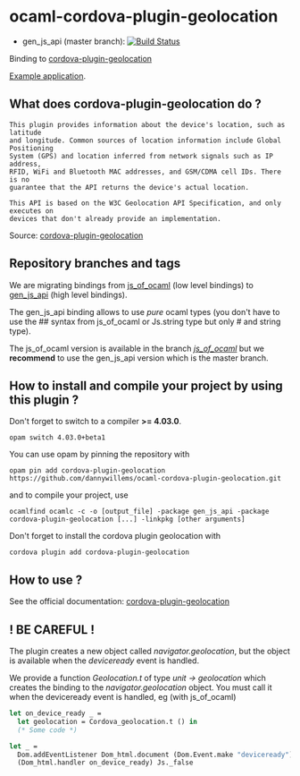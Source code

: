 # ocaml-cordova-plugin-geolocation

* gen_js_api (master branch): [![Build Status](https://travis-ci.org/dannywillems/ocaml-cordova-plugin-geolocation.svg?branch=master)](https://travis-ci.org/dannywillems/ocaml-cordova-plugin-geolocation)

Binding to
[cordova-plugin-geolocation](https://github.com/apache/cordova-plugin-geolocation)

[Example
application](https://github.com/dannywillems/ocaml-cordova-plugin-geolocation-example).

## What does cordova-plugin-geolocation do ?

```
This plugin provides information about the device's location, such as latitude
and longitude. Common sources of location information include Global Positioning
System (GPS) and location inferred from network signals such as IP address,
RFID, WiFi and Bluetooth MAC addresses, and GSM/CDMA cell IDs. There is no
guarantee that the API returns the device's actual location.

This API is based on the W3C Geolocation API Specification, and only executes on
devices that don't already provide an implementation.
```

Source: [cordova-plugin-geolocation](https://github.com/apache/cordova-plugin-geolocation)

## Repository branches and tags

We are migrating bindings from
[js_of_ocaml](https://github.com/ocsigen/js_of_ocaml) (low level bindings) to
[gen_js_api](https://github.com/lexifi/gen_js_api) (high level bindings).

The gen_js_api binding allows to use *pure* ocaml types (you don't have to use
the ## syntax from js_of_ocaml or Js.string type but only # and string type).

The js_of_ocaml version is available in the branch
[*js_of_ocaml*](https://github.com/dannywillems/ocaml-cordova-plugin-geolocation/tree/js_of_ocaml)
but we **recommend** to use the gen_js_api version which is the master branch.

## How to install and compile your project by using this plugin ?

Don't forget to switch to a compiler **>= 4.03.0**.
```Shell
opam switch 4.03.0+beta1
```

You can use opam by pinning the repository with
```Shell
opam pin add cordova-plugin-geolocation https://github.com/dannywillems/ocaml-cordova-plugin-geolocation.git
```

and to compile your project, use
```Shell
ocamlfind ocamlc -c -o [output_file] -package gen_js_api -package cordova-plugin-geolocation [...] -linkpkg [other arguments]
```

Don't forget to install the cordova plugin geolocation with
```Shell
cordova plugin add cordova-plugin-geolocation
```

## How to use ?

See the official documentation:
[cordova-plugin-geolocation](https://github.com/apache/cordova-plugin-geolocation)

## ! BE CAREFUL !

The plugin creates a new object called *navigator.geolocation*, but the object is
available when the *deviceready* event is handled.

We provide a function *Geolocation.t* of type *unit -> geolocation* which creates the
binding to the *navigator.geolocation* object. You must call it when the deviceready
event is handled, eg (with js_of_ocaml)

```OCaml
let on_device_ready _ =
  let geolocation = Cordova_geolocation.t () in
  (* Some code *)

let _ =
  Dom.addEventListener Dom_html.document (Dom.Event.make "deviceready")
  (Dom_html.handler on_device_ready) Js._false
```
